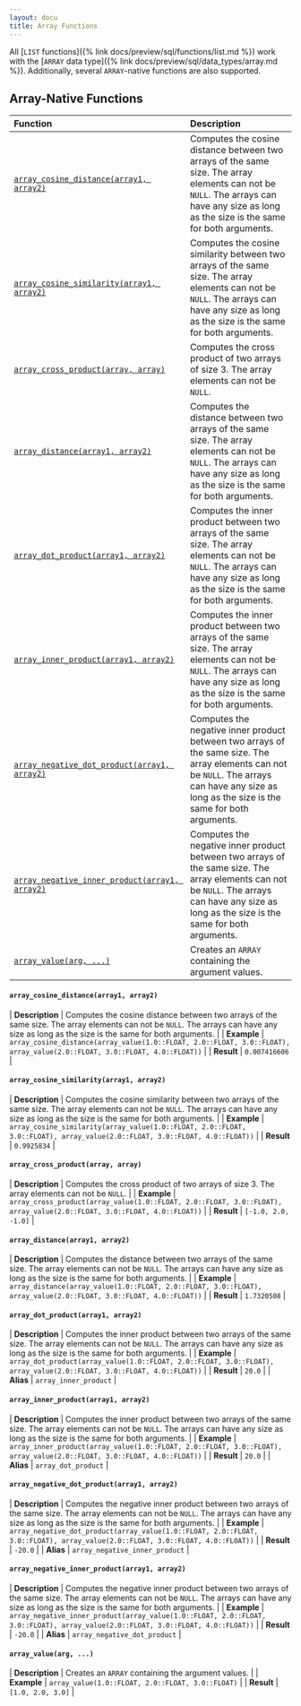 ```yaml
---
layout: docu
title: Array Functions
---
```


<!-- markdownlint-disable MD001 -->

All [`LIST` functions]({% link docs/preview/sql/functions/list.md %}) work with the [`ARRAY` data type]({% link docs/preview/sql/data_types/array.md %}). Additionally, several `ARRAY`-native functions are also supported.

## Array-Native Functions
<!-- Start of section generated by scripts/generate_sql_function_docs.py; categories: [array] -->
<!-- markdownlint-disable MD056 -->

| Function | Description |
|:--|:-------|
| [`array_cosine_distance(array1, array2)`](#array_cosine_distancearray1-array2) | Computes the cosine distance between two arrays of the same size. The array elements can not be `NULL`. The arrays can have any size as long as the size is the same for both arguments. |
| [`array_cosine_similarity(array1, array2)`](#array_cosine_similarityarray1-array2) | Computes the cosine similarity between two arrays of the same size. The array elements can not be `NULL`. The arrays can have any size as long as the size is the same for both arguments. |
| [`array_cross_product(array, array)`](#array_cross_productarray-array) | Computes the cross product of two arrays of size 3. The array elements can not be `NULL`. |
| [`array_distance(array1, array2)`](#array_distancearray1-array2) | Computes the distance between two arrays of the same size. The array elements can not be `NULL`. The arrays can have any size as long as the size is the same for both arguments. |
| [`array_dot_product(array1, array2)`](#array_dot_productarray1-array2) | Computes the inner product between two arrays of the same size. The array elements can not be `NULL`. The arrays can have any size as long as the size is the same for both arguments. |
| [`array_inner_product(array1, array2)`](#array_inner_productarray1-array2) | Computes the inner product between two arrays of the same size. The array elements can not be `NULL`. The arrays can have any size as long as the size is the same for both arguments. |
| [`array_negative_dot_product(array1, array2)`](#array_negative_dot_productarray1-array2) | Computes the negative inner product between two arrays of the same size. The array elements can not be `NULL`. The arrays can have any size as long as the size is the same for both arguments. |
| [`array_negative_inner_product(array1, array2)`](#array_negative_inner_productarray1-array2) | Computes the negative inner product between two arrays of the same size. The array elements can not be `NULL`. The arrays can have any size as long as the size is the same for both arguments. |
| [`array_value(arg, ...)`](#array_valuearg-) | Creates an `ARRAY` containing the argument values. |

<!-- markdownlint-enable MD056 -->

#### `array_cosine_distance(array1, array2)`

<div class="nostroke_table"></div>

| **Description** | Computes the cosine distance between two arrays of the same size. The array elements can not be `NULL`. The arrays can have any size as long as the size is the same for both arguments. |
| **Example** | `array_cosine_distance(array_value(1.0::FLOAT, 2.0::FLOAT, 3.0::FLOAT), array_value(2.0::FLOAT, 3.0::FLOAT, 4.0::FLOAT))` |
| **Result** | `0.007416606` |

#### `array_cosine_similarity(array1, array2)`

<div class="nostroke_table"></div>

| **Description** | Computes the cosine similarity between two arrays of the same size. The array elements can not be `NULL`. The arrays can have any size as long as the size is the same for both arguments. |
| **Example** | `array_cosine_similarity(array_value(1.0::FLOAT, 2.0::FLOAT, 3.0::FLOAT), array_value(2.0::FLOAT, 3.0::FLOAT, 4.0::FLOAT))` |
| **Result** | `0.9925834` |

#### `array_cross_product(array, array)`

<div class="nostroke_table"></div>

| **Description** | Computes the cross product of two arrays of size 3. The array elements can not be `NULL`. |
| **Example** | `array_cross_product(array_value(1.0::FLOAT, 2.0::FLOAT, 3.0::FLOAT), array_value(2.0::FLOAT, 3.0::FLOAT, 4.0::FLOAT))` |
| **Result** | `[-1.0, 2.0, -1.0]` |

#### `array_distance(array1, array2)`

<div class="nostroke_table"></div>

| **Description** | Computes the distance between two arrays of the same size. The array elements can not be `NULL`. The arrays can have any size as long as the size is the same for both arguments. |
| **Example** | `array_distance(array_value(1.0::FLOAT, 2.0::FLOAT, 3.0::FLOAT), array_value(2.0::FLOAT, 3.0::FLOAT, 4.0::FLOAT))` |
| **Result** | `1.7320508` |

#### `array_dot_product(array1, array2)`

<div class="nostroke_table"></div>

| **Description** | Computes the inner product between two arrays of the same size. The array elements can not be `NULL`. The arrays can have any size as long as the size is the same for both arguments. |
| **Example** | `array_dot_product(array_value(1.0::FLOAT, 2.0::FLOAT, 3.0::FLOAT), array_value(2.0::FLOAT, 3.0::FLOAT, 4.0::FLOAT))` |
| **Result** | `20.0` |
| **Alias** | `array_inner_product` |

#### `array_inner_product(array1, array2)`

<div class="nostroke_table"></div>

| **Description** | Computes the inner product between two arrays of the same size. The array elements can not be `NULL`. The arrays can have any size as long as the size is the same for both arguments. |
| **Example** | `array_inner_product(array_value(1.0::FLOAT, 2.0::FLOAT, 3.0::FLOAT), array_value(2.0::FLOAT, 3.0::FLOAT, 4.0::FLOAT))` |
| **Result** | `20.0` |
| **Alias** | `array_dot_product` |

#### `array_negative_dot_product(array1, array2)`

<div class="nostroke_table"></div>

| **Description** | Computes the negative inner product between two arrays of the same size. The array elements can not be `NULL`. The arrays can have any size as long as the size is the same for both arguments. |
| **Example** | `array_negative_dot_product(array_value(1.0::FLOAT, 2.0::FLOAT, 3.0::FLOAT), array_value(2.0::FLOAT, 3.0::FLOAT, 4.0::FLOAT))` |
| **Result** | `-20.0` |
| **Alias** | `array_negative_inner_product` |

#### `array_negative_inner_product(array1, array2)`

<div class="nostroke_table"></div>

| **Description** | Computes the negative inner product between two arrays of the same size. The array elements can not be `NULL`. The arrays can have any size as long as the size is the same for both arguments. |
| **Example** | `array_negative_inner_product(array_value(1.0::FLOAT, 2.0::FLOAT, 3.0::FLOAT), array_value(2.0::FLOAT, 3.0::FLOAT, 4.0::FLOAT))` |
| **Result** | `-20.0` |
| **Alias** | `array_negative_dot_product` |

#### `array_value(arg, ...)`

<div class="nostroke_table"></div>

| **Description** | Creates an `ARRAY` containing the argument values. |
| **Example** | `array_value(1.0::FLOAT, 2.0::FLOAT, 3.0::FLOAT)` |
| **Result** | `[1.0, 2.0, 3.0]` |

<!-- End of section generated by scripts/generate_sql_function_docs.py -->

